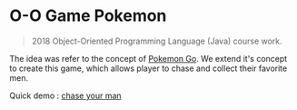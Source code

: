 # O-O Game Pokemon

> 2018 Object-Oriented Programming Language (Java) course work.

The idea was refer to the concept of [Pokemon Go](https://zh.wikipedia.org/zh-tw/%E5%AF%B6%E5%8F%AF%E5%A4%A2%E7%B3%BB%E5%88%97_(%E9%81%8A%E6%88%B2)). We extend it's concept to create this game, which allows player to chase and collect their favorite men.
  
Quick demo : [chase your man](https://youtu.be/_4bOL7QfLSE)
